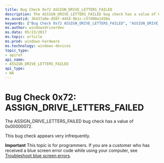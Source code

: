 ```yaml
---
title: Bug Check 0x72 ASSIGN_DRIVE_LETTERS_FAILED
description: The ASSIGN_DRIVE_LETTERS_FAILED bug check has a value of 0x00000072.This bug check appears very infrequently.
ms.assetid: 36437a0e-d56f-4454-9b1c-c57d98e1450a
keywords: ["Bug Check 0x72 ASSIGN_DRIVE_LETTERS_FAILED", "ASSIGN_DRIVE_LETTERS_FAILED"]
ms.author: windowsdriverdev
ms.date: 05/23/2017
ms.topic: article
ms.prod: windows-hardware
ms.technology: windows-devices
topic_type:
- apiref
api_name:
- ASSIGN_DRIVE_LETTERS_FAILED
api_type:
- NA
---
```


# Bug Check 0x72: ASSIGN\_DRIVE\_LETTERS\_FAILED


The ASSIGN\_DRIVE\_LETTERS\_FAILED bug check has a value of 0x00000072.

This bug check appears very infrequently.

**Important** This topic is for programmers. If you are a customer who has received a blue screen error code while using your computer, see [Troubleshoot blue screen errors](http://windows.microsoft.com/windows-10/troubleshoot-blue-screen-errors).

 

 




